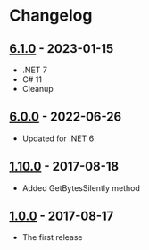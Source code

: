 # Changelog

## [6.1.0] - 2023-01-15

- .NET 7
- C# 11
- Cleanup


## [6.0.0] - 2022-06-26

- Updated for .NET 6


## [1.10.0] - 2017-08-18

- Added GetBytesSilently method


## [1.0.0] - 2017-08-17

- The first release



[unreleased]: https://github.com/medo64/PasswordSafe/
[6.1.0]: https://www.nuget.org/packages/PasswordSafe/6.1.0
[6.0.0]: https://www.nuget.org/packages/PasswordSafe/6.0.0
[1.10.0]: https://www.nuget.org/packages/PasswordSafe/1.10.0
[1.0.0]: https://www.nuget.org/packages/PasswordSafe/1.0.0
